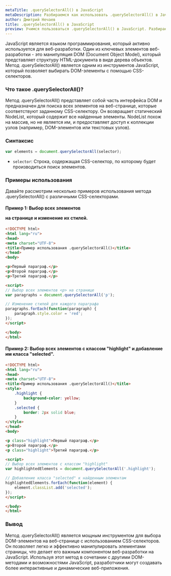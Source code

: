 ```yaml
---
metaTitle: .querySelectorAll() в JavaScript
metaDescription: Разбираемся как использовать .querySelectorAll() в JavaScript
author: Дмитрий Нечаев
title: .querySelectorAll() в JavaScript
preview: Учимся пользоваться .querySelectorAll() в JavaScript. Разбираем примеры использования
---
```


JavaScript является языком программирования, который активно используется для веб-разработки. Один из ключевых элементов веб-разработки - это манипуляция DOM (Document Object Model), который представляет структуру HTML-документа в виде дерева объектов. Метод .querySelectorAll() является одним из инструментов JavaScript, который позволяет выбирать DOM-элементы с помощью CSS-селекторов.

### Что такое .querySelectorAll()?

Метод .querySelectorAll() представляет собой часть интерфейса DOM и предназначен для поиска всех элементов на веб-странице, которые соответствуют заданному CSS-селектору. Он возвращает статический NodeList, который содержит все найденные элементы. NodeList похож на массив, но не является им, и предоставляет доступ к коллекции узлов (например, DOM-элементов или текстовых узлов).

### Синтаксис

```javascript
var elements = document.querySelectorAll(selector);
```

- `selector`: Строка, содержащая CSS-селектор, по которому будет производиться поиск элементов.

### Примеры использования

Давайте рассмотрим несколько примеров использования метода .querySelectorAll() с различными CSS-селекторами.

#### Пример 1: Выбор всех элементов <p> на странице и изменение их стилей.

```html
<!DOCTYPE html>
<html lang="ru">
<head>
<meta charset="UTF-8">
<title>Пример использования .querySelectorAll()</title>
</head>
<body>

<p>Первый параграф.</p>
<p>Второй параграф.</p>
<p>Третий параграф.</p>

<script>
// Выбор всех элементов <p> на странице
var paragraphs = document.querySelectorAll('p');

// Изменение стилей для каждого параграфа
paragraphs.forEach(function(paragraph) {
    paragraph.style.color = 'red';
});
</script>

</body>
</html>
```

#### Пример 2: Выбор всех элементов с классом "highlight" и добавление им класса "selected".

```html
<!DOCTYPE html>
<html lang="ru">
<head>
<meta charset="UTF-8">
<title>Пример использования .querySelectorAll()</title>
<style>
    .highlight {
        background-color: yellow;
    }
    .selected {
        border: 2px solid blue;
    }
</style>
</head>
<body>

<p class="highlight">Первый параграф.</p>
<p>Второй параграф.</p>
<p class="highlight">Третий параграф.</p>

<script>
// Выбор всех элементов с классом "highlight"
var highlightedElements = document.querySelectorAll('.highlight');

// Добавление класса "selected" к найденным элементам
highlightedElements.forEach(function(element) {
    element.classList.add('selected');
});
</script>

</body>
</html>
```

### Вывод

Метод .querySelectorAll() является мощным инструментом для выбора DOM-элементов на веб-странице с использованием CSS-селекторов. Он позволяет легко и эффективно манипулировать элементами страницы, что делает его важным компонентом веб-разработки на JavaScript. Используя этот метод в сочетании с другими DOM-методами и возможностями JavaScript, разработчики могут создавать более интерактивные и динамические веб-приложения.